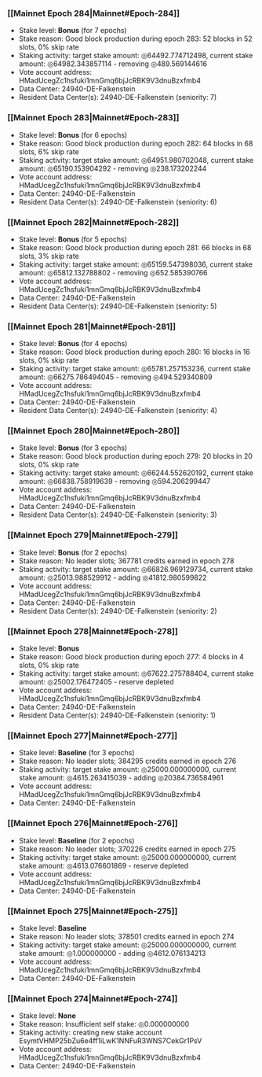 ### [[Mainnet Epoch 284|Mainnet#Epoch-284]]
* Stake level: **Bonus** (for 7 epochs)
* Stake reason: Good block production during epoch 283: 52 blocks in 52 slots, 0% skip rate
* Staking activity: target stake amount: ◎64492.774712498, current stake amount: ◎64982.343857114 - removing ◎489.569144616
* Vote account address: HMadUcegZc1hsfuki1mnGmq6bjJcRBK9V3dnuBzxfmb4
* Data Center: 24940-DE-Falkenstein
* Resident Data Center(s): 24940-DE-Falkenstein (seniority: 7)
### [[Mainnet Epoch 283|Mainnet#Epoch-283]]
* Stake level: **Bonus** (for 6 epochs)
* Stake reason: Good block production during epoch 282: 64 blocks in 68 slots, 6% skip rate
* Staking activity: target stake amount: ◎64951.980702048, current stake amount: ◎65190.153904292 - removing ◎238.173202244
* Vote account address: HMadUcegZc1hsfuki1mnGmq6bjJcRBK9V3dnuBzxfmb4
* Data Center: 24940-DE-Falkenstein
* Resident Data Center(s): 24940-DE-Falkenstein (seniority: 6)
### [[Mainnet Epoch 282|Mainnet#Epoch-282]]
* Stake level: **Bonus** (for 5 epochs)
* Stake reason: Good block production during epoch 281: 66 blocks in 68 slots, 3% skip rate
* Staking activity: target stake amount: ◎65159.547398036, current stake amount: ◎65812.132788802 - removing ◎652.585390766
* Vote account address: HMadUcegZc1hsfuki1mnGmq6bjJcRBK9V3dnuBzxfmb4
* Data Center: 24940-DE-Falkenstein
* Resident Data Center(s): 24940-DE-Falkenstein (seniority: 5)
### [[Mainnet Epoch 281|Mainnet#Epoch-281]]
* Stake level: **Bonus** (for 4 epochs)
* Stake reason: Good block production during epoch 280: 16 blocks in 16 slots, 0% skip rate
* Staking activity: target stake amount: ◎65781.257153236, current stake amount: ◎66275.786494045 - removing ◎494.529340809
* Vote account address: HMadUcegZc1hsfuki1mnGmq6bjJcRBK9V3dnuBzxfmb4
* Data Center: 24940-DE-Falkenstein
* Resident Data Center(s): 24940-DE-Falkenstein (seniority: 4)
### [[Mainnet Epoch 280|Mainnet#Epoch-280]]
* Stake level: **Bonus** (for 3 epochs)
* Stake reason: Good block production during epoch 279: 20 blocks in 20 slots, 0% skip rate
* Staking activity: target stake amount: ◎66244.552620192, current stake amount: ◎66838.758919639 - removing ◎594.206299447
* Vote account address: HMadUcegZc1hsfuki1mnGmq6bjJcRBK9V3dnuBzxfmb4
* Data Center: 24940-DE-Falkenstein
* Resident Data Center(s): 24940-DE-Falkenstein (seniority: 3)
### [[Mainnet Epoch 279|Mainnet#Epoch-279]]
* Stake level: **Bonus** (for 2 epochs)
* Stake reason: No leader slots; 367781 credits earned in epoch 278
* Staking activity: target stake amount: ◎66826.969129734, current stake amount: ◎25013.988529912 - adding ◎41812.980599822
* Vote account address: HMadUcegZc1hsfuki1mnGmq6bjJcRBK9V3dnuBzxfmb4
* Data Center: 24940-DE-Falkenstein
* Resident Data Center(s): 24940-DE-Falkenstein (seniority: 2)
### [[Mainnet Epoch 278|Mainnet#Epoch-278]]
* Stake level: **Bonus**
* Stake reason: Good block production during epoch 277: 4 blocks in 4 slots, 0% skip rate
* Staking activity: target stake amount: ◎67622.275788404, current stake amount: ◎25002.176472405 - reserve depleted
* Vote account address: HMadUcegZc1hsfuki1mnGmq6bjJcRBK9V3dnuBzxfmb4
* Data Center: 24940-DE-Falkenstein
* Resident Data Center(s): 24940-DE-Falkenstein (seniority: 1)
### [[Mainnet Epoch 277|Mainnet#Epoch-277]]
* Stake level: **Baseline** (for 3 epochs)
* Stake reason: No leader slots; 384295 credits earned in epoch 276
* Staking activity: target stake amount: ◎25000.000000000, current stake amount: ◎4615.263415039 - adding ◎20384.736584961
* Vote account address: HMadUcegZc1hsfuki1mnGmq6bjJcRBK9V3dnuBzxfmb4
* Data Center: 24940-DE-Falkenstein
### [[Mainnet Epoch 276|Mainnet#Epoch-276]]
* Stake level: **Baseline** (for 2 epochs)
* Stake reason: No leader slots; 370226 credits earned in epoch 275
* Staking activity: target stake amount: ◎25000.000000000, current stake amount: ◎4613.076601869 - reserve depleted
* Vote account address: HMadUcegZc1hsfuki1mnGmq6bjJcRBK9V3dnuBzxfmb4
* Data Center: 24940-DE-Falkenstein
### [[Mainnet Epoch 275|Mainnet#Epoch-275]]
* Stake level: **Baseline**
* Stake reason: No leader slots; 378501 credits earned in epoch 274
* Staking activity: target stake amount: ◎25000.000000000, current stake amount: ◎1.000000000 - adding ◎4612.076134213
* Vote account address: HMadUcegZc1hsfuki1mnGmq6bjJcRBK9V3dnuBzxfmb4
* Data Center: 24940-DE-Falkenstein
### [[Mainnet Epoch 274|Mainnet#Epoch-274]]
* Stake level: **None**
* Stake reason: Insufficient self stake: ◎0.000000000
* Staking activity: creating new stake account EsymtVHMP25bZu6e4ff1iLwK1NNFuR3WNS7CekGr1PsV
* Vote account address: HMadUcegZc1hsfuki1mnGmq6bjJcRBK9V3dnuBzxfmb4
* Data Center: 24940-DE-Falkenstein